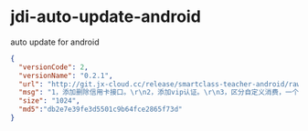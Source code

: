 # jdi-auto-update-android
auto update for android



```json
{
  "versionCode": 2,
  "versionName": "0.2.1",
  "url": "http://git.jx-cloud.cc/release/smartclass-teacher-android/raw/master/smartclass-teacher-100-20170803-03_18_13.apk",
  "msg": "1，添加删除信用卡接口。\r\n2，添加vip认证。\r\n3，区分自定义消费，一个小时不限制。\r\n4，添加放弃任务接口，小时内不生成。\r\n5，消费任务手动生成。",
  "size": "1024",
  "md5":"db2e7e39fe3d5501c9b64fce2865f73d"
}
```
